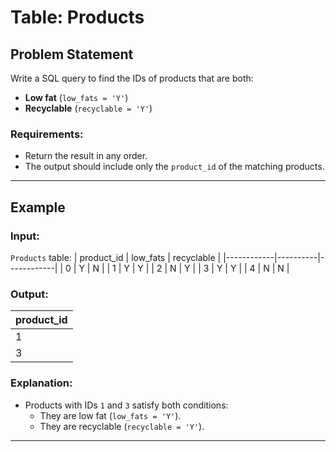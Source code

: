 # Table: Products

## Problem Statement

Write a SQL query to find the IDs of products that are both:
- **Low fat** (`low_fats = 'Y'`)
- **Recyclable** (`recyclable = 'Y'`)

### Requirements:
- Return the result in any order.
- The output should include only the `product_id` of the matching products.

---

## Example

### Input:
`Products` table:
| product_id | low_fats | recyclable |
|------------|----------|------------|
| 0          | Y        | N          |
| 1          | Y        | Y          |
| 2          | N        | Y          |
| 3          | Y        | Y          |
| 4          | N        | N          |

### Output:
| product_id |
|------------|
| 1          |
| 3          |

### Explanation:
- Products with IDs `1` and `3` satisfy both conditions:
  - They are low fat (`low_fats = 'Y'`).
  - They are recyclable (`recyclable = 'Y'`).

---
